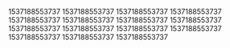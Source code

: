 1537188553737
1537188553737
1537188553737
1537188553737
1537188553737
1537188553737
1537188553737
1537188553737
1537188553737
1537188553737
1537188553737
1537188553737
1537188553737
1537188553737
1537188553737